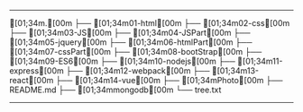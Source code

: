 >
------------------
[01;34m.[00m
├── [01;34m01-html[00m
├── [01;34m02-css[00m
├── [01;34m03-JS[00m
├── [01;34m04-JSPart[00m
├── [01;34m05-jquery[00m
├── [01;34m06-htmlPart[00m
├── [01;34m07-cssPart[00m
├── [01;34m08-bootStrap[00m
├── [01;34m09-ES6[00m
├── [01;34m10-nodejs[00m
├── [01;34m11-express[00m
├── [01;34m12-webpack[00m
├── [01;34m13-react[00m
├── [01;34m14-vue[00m
├── [01;34mPhoto[00m
├── README.md
├── [01;34mmongodb[00m
└── tree.txt

---------------------
>
